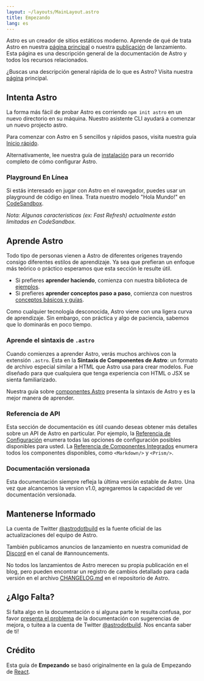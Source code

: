 ```yaml
---
layout: ~/layouts/MainLayout.astro
title: Empezando
lang: es
---
```


Astro es un creador de sitios estáticos moderno. Aprende de qué de trata Astro en nuestra [página principal](https://astro.build/) o nuestra [publicación](https://astro.build/blog/introducing-astro) de lanzamiento. Esta página es una descripción general de la documentación de Astro y todos los recursos relacionados.

¿Buscas una descripción general rápida de lo que es Astro? Visita nuestra [página](https://astro.build/) principal.

## Intenta Astro

La forma más fácil de probar Astro es corriendo `npm init astro` en un nuevo directorio en su máquina. Nuestro asistente CLI ayudará a comenzar un nuevo projecto astro.

Para comenzar con Astro en 5 sencillos y rápidos pasos, visita nuestra guía [Inicio rápido](/quick-start).

Alternativamente, lee nuestra guía de [instalación](/installation) para un recorrido completo de cómo configurar Astro.

### Playground En Línea

Si estás interesado en jugar con Astro en el navegador, puedes usar un playground de código en línea. Trata nuestro modelo "Hola Mundo!" en [CodeSandbox](https://codesandbox.io/s/astro-template-hugb3).

_Nota: Algunas caracteristicas (ex: Fast Refresh) actualmente están limitadas en CodeSandbox._

## Aprende Astro

Todo tipo de personas vienen a Astro de diferentes orígenes trayendo consigo diferentes estilos de aprendizaje. Ya sea que prefieran un enfoque más teórico o práctico esperamos que esta sección le resulte útil.

- Si prefieres **aprender haciendo**, comienza con nuestra biblioteca de [ejemplos](https://github.com/snowpackjs/astro/tree/main/examples).
- Si prefieres **aprender conceptos paso a paso**, comienza con nuestros [conceptos básicos y guías](https://docs.astro.build/core-concepts/project-structure).

Como cualquier tecnología desconocida, Astro viene con una ligera curva de aprendizaje. Sin embargo, con práctica y algo de paciencia, sabemos que lo dominarás en poco tiempo.

### Aprende el sintaxis de `.astro`

Cuando comienzes a aprender Astro, verás muchos archivos con la extensión `.astro`. Esta en la **Sintaxis de Componentes de Astro**: un formato de archivo especial similar a HTML que Astro usa para crear modelos. Fue diseñado para que cualquiera que tenga experiencia con HTML o JSX se sienta familiarizado.

Nuestra guía sobre [componentes Astro](https://docs.astro.build/core-concepts/astro-components) presenta la sintaxis de Astro y es la mejor manera de aprender.

### Referencia de API

Esta sección de documentación es útil cuando deseas obtener más detalles sobre un API de Astro en particular. Por ejemplo, la [Referencia de Configuración](https://docs.astro.build/reference/configuration-reference) enumera todas las opciones de configuración posibles disponibles para usted. La [Referencia de Componentes Integrados](https://docs.astro.build/reference/builtin-components) enumera todos los componentes disponibles, como `<Markdown/>` y `<Prism/>`.

### Documentación versionada

Esta documentación siempre refleja la última versión estable de Astro. Una vez que alcancemos la version v1.0, agregaremos la capacidad de ver documentación versionada.

## Mantenerse Informado

La cuenta de Twitter [@astrodotbuild](https://twitter.com/astrodotbuild) es la fuente oficial de las actualizaciones del equipo de Astro.

También publicamos anuncios de lanzamiento en nuestra comunidad de [Discord](https://astro.build/chat) en el canal de #announcements.

No todos los lanzamientos de Astro merecen su propia publicación en el blog, pero pueden encontrar un registro de cambios detallado para cada versión en el archivo [CHANGELOG.md](https://github.com/snowpackjs/astro/blob/main/packages/astro/CHANGELOG.md) en el repositorio de Astro.

## ¿Algo Falta?

Si falta algo en la documentación o si alguna parte le resulta confusa, por favor [presenta el problema](https://github.com/snowpackjs/astro/issues/new/choose) de la documentación con sugerencias de mejora, o tuitea a la cuenta de Twitter [@astrodotbuild](https://twitter.com/astrodotbuild). Nos encanta saber de ti!

## Crédito

Esta guía de **Empezando** se basó originalmente en la guía de Empezando de [React](https://reactjs.org/).
